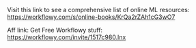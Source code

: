 Visit this link to see a comprehensive list of online ML resources:
https://workflowy.com/s/online-books/KrQa2rZAh1cG3wO7



Aff link:
Get Free Workflowy stuff: https://workflowy.com/invite/1517c980.lnx